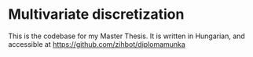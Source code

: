 # Multivariate discretization

This is the codebase for my Master Thesis. It is written in Hungarian, and accessible at https://github.com/zihbot/diplomamunka
